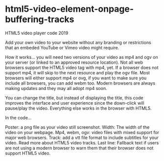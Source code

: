 # html5-video-element-onpage-buffering-tracks
HTML5 video player code 2019

Add your own video to your website without any branding or restrictions that an embeded YouTube or Vimeo video might require.	

How it works... you will need two versions of your video as mp4 and ogv on your server (or linked to an approved resource location). Not all web browsers support the HTML5 video tag with mp4, yet. If a browser does not support mp4, it will skip to the next resource and play the ogv file. Most browsers will either support mp4 or ovg, if you want to make sure you include all browsers, you can add webm too. Modern browsers are always making updates and they may all adopt mp4 soon. 

You can change the title, but instead of displaying the title, this code improves the interface and user experience since the down-click will pause/play the video. Everything else works in the browser with HTML5.

In the code...

Poster: a png file as your video still screenshot.
Width: The width of the video on your webpage.
Mp4, webm, ogv: video files with mixed support for major web browsers.
Track: add a vtt file format to include subtitles for your video. Read more about HTML5 video tracks.
Last line: Fallback text if users are not using a modern browser to warn them that their browser does not support HTML5 video.
